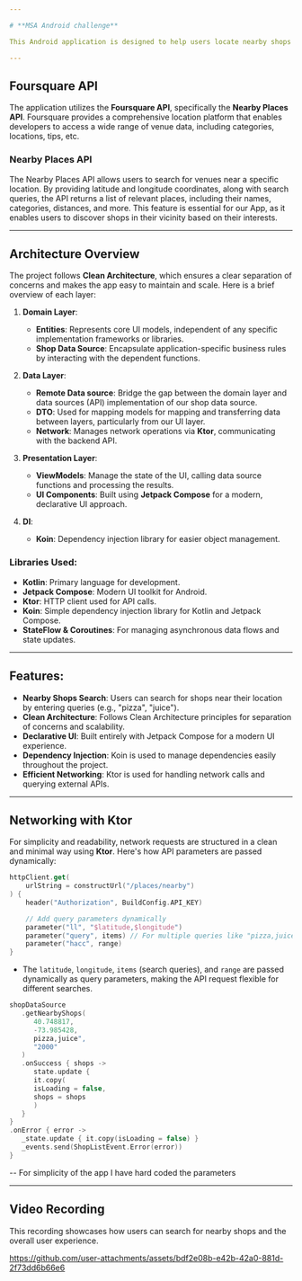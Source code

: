 ```yaml
---

# **MSA Android challenge**

This Android application is designed to help users locate nearby shops at a hackathon based on specific search queries like pizza, juice, and more. The app is built using **Kotlin** and **Jetpack Compose**, with a focus on **Clean Architecture**. It utilizes **Koin** for dependency injection, **Ktor** for networking.

---
```


## **Foursquare API**

The application utilizes the **Foursquare API**, specifically the **Nearby Places API**. Foursquare provides a comprehensive location platform that enables developers to access a wide range of venue data, including categories, locations, tips, etc.

### **Nearby Places API**
The Nearby Places API allows users to search for venues near a specific location. By providing latitude and longitude coordinates, along with search queries, the API returns a list of relevant places, including their names, categories, distances, and more. This feature is essential for our App, as it enables users to discover shops in their vicinity based on their interests.

---

## **Architecture Overview**

The project follows **Clean Architecture**, which ensures a clear separation of concerns and makes the app easy to maintain and scale. Here is a brief overview of each layer:

1. **Domain Layer**:
   - **Entities**: Represents core UI models, independent of any specific implementation frameworks or libraries.
   - **Shop Data Source**: Encapsulate application-specific business rules by interacting with the dependent functions.

2. **Data Layer**:
   - **Remote Data source**: Bridge the gap between the domain layer and data sources (API) implementation of our shop data source.
   - **DTO**: Used for mapping models for mapping and transferring data between layers, particularly from our UI layer.
   - **Network**: Manages network operations via **Ktor**, communicating with the backend API.

3. **Presentation Layer**:
   - **ViewModels**: Manage the state of the UI, calling data source functions and processing the results.
   - **UI Components**: Built using **Jetpack Compose** for a modern, declarative UI approach.
     
4. **DI**:
   - **Koin**: Dependency injection library for easier object management.

### **Libraries Used**:
- **Kotlin**: Primary language for development.
- **Jetpack Compose**: Modern UI toolkit for Android.
- **Ktor**: HTTP client used for API calls.
- **Koin**: Simple dependency injection library for Kotlin and Jetpack Compose.
- **StateFlow & Coroutines**: For managing asynchronous data flows and state updates.

---

## **Features**:
- **Nearby Shops Search**: Users can search for shops near their location by entering queries (e.g., "pizza", "juice").
- **Clean Architecture**: Follows Clean Architecture principles for separation of concerns and scalability.
- **Declarative UI**: Built entirely with Jetpack Compose for a modern UI experience.
- **Dependency Injection**: Koin is used to manage dependencies easily throughout the project.
- **Efficient Networking**: Ktor is used for handling network calls and querying external APIs.

---

## **Networking with Ktor**

For simplicity and readability, network requests are structured in a clean and minimal way using **Ktor**. Here's how API parameters are passed dynamically:

```kotlin
httpClient.get(
    urlString = constructUrl("/places/nearby")
) {
    header("Authorization", BuildConfig.API_KEY)

    // Add query parameters dynamically
    parameter("ll", "$latitude,$longitude")
    parameter("query", items) // For multiple queries like "pizza,juice"
    parameter("hacc", range)
}
```

- The `latitude`, `longitude`, `items` (search queries), and `range` are passed dynamically as query parameters, making the API request flexible for different searches.

```kotlin
shopDataSource
   .getNearbyShops(
      40.748817,
      -73.985428,
      pizza,juice",
      "2000"
   )
   .onSuccess { shops ->
      state.update {
      it.copy(
      isLoading = false,
      shops = shops
      )
   }
}
.onError { error ->
   _state.update { it.copy(isLoading = false) }
   _events.send(ShopListEvent.Error(error))
}
```
-- For simplicity of the app I have hard coded the parameters

---

## **Video Recording**

This recording showcases how users can search for nearby shops and the overall user experience.

https://github.com/user-attachments/assets/bdf2e08b-e42b-42a0-881d-2f73dd6b66e6

